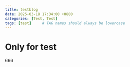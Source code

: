 ```yaml
---
title: testblog
date: 2025-03-18 17:34:00 +0800
categories: [Test, Test]
tags: [test]     # TAG names should always be lowercase
---
```


# Only for test
666
